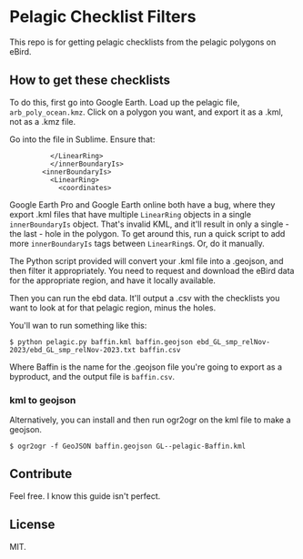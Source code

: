 # Pelagic Checklist Filters

This repo is for getting pelagic checklists from the pelagic polygons on eBird.


## How to get these checklists

To do this, first go into Google Earth. Load up the pelagic file, `arb_poly_ocean.kmz`. Click on a polygon you want, and export it as a .kml, not as a .kmz file.

Go into the file in Sublime. Ensure that:

```
          </LinearRing>
          </innerBoundaryIs>
        <innerBoundaryIs>
          <LinearRing>
            <coordinates>
```

Google Earth Pro and Google Earth online both have a bug, where they export .kml files that have multiple `LinearRing` objects in a single `innerBoundaryIs` object. That's invalid KML, and it'll result in only a single - the last - hole in the polygon. To get around this, run a quick script to add more `innerBoundaryIs` tags between `LinearRing`s. Or, do it manually.

The Python script provided will convert your .kml file into a .geojson, and then filter it appropriately. You need to request and download the eBird data for the appropriate region, and have it locally available. 


Then you can run the ebd data. It'll output a .csv with the checklists you want to look at for that pelagic region, minus the holes.

You'll wan to run something like this:

```
$ python pelagic.py baffin.kml baffin.geojson ebd_GL_smp_relNov-2023/ebd_GL_smp_relNov-2023.txt baffin.csv
```

Where Baffin is the name for the .geojson file you're going to export as a byproduct, and the output file is `baffin.csv`.

### kml to geojson

Alternatively, you can install and then run ogr2ogr on the kml file to make a geojson.

```
$ ogr2ogr -f GeoJSON baffin.geojson GL--pelagic-Baffin.kml
```

## Contribute

Feel free. I know this guide isn't perfect.

## License

MIT.